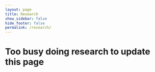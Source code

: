 ```yaml
---
layout: page
title: Research
show_sidebar: false
hide_footer: false
permalink: /research/
--- 
```


# Too busy doing research to update this page